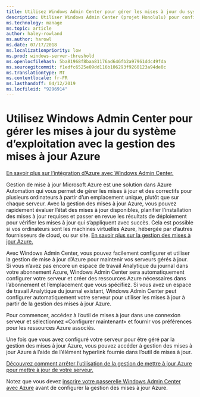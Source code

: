 ```yaml
---
title: Utilisez Windows Admin Center pour gérer les mises à jour du système d’exploitation avec la gestion des mises à jour Azure
description: Utiliser Windows Admin Center (projet Honolulu) pour configurer la gestion des mises à jour Azure pour gérer le système d’exploitation met à jour.
ms.technology: manage
ms.topic: article
author: haley-rowland
ms.author: harowl
ms.date: 07/17/2018
ms.localizationpriority: low
ms.prod: windows-server-threshold
ms.openlocfilehash: 5ba81968f8baa81176ad646fb2a97961ddc49fda
ms.sourcegitcommit: f1edfc6525e09dd116b106293f9260123a94de0c
ms.translationtype: MT
ms.contentlocale: fr-FR
ms.lasthandoff: 04/12/2019
ms.locfileid: "9296914"
---
```

# Utilisez Windows Admin Center pour gérer les mises à jour du système d’exploitation avec la gestion des mises à jour Azure

[En savoir plus sur l’intégration d’Azure avec Windows Admin Center.](../plan/azure-integration-options.md)

Gestion de mise à jour Microsoft Azure est une solution dans Azure Automation qui vous permet de gérer les mises à jour et des correctifs pour plusieurs ordinateurs à partir d’un emplacement unique, plutôt que sur chaque serveur. Avec la gestion des mises à jour Azure, vous pouvez rapidement évaluer l’état des mises à jour disponibles, planifier l’installation des mises à jour requises et passer en revue les résultats de déploiement pour vérifier les mises à jour qui s’appliquent avec succès. Cela est possible si vos ordinateurs sont les machines virtuelles Azure, hébergée par d’autres fournisseurs de cloud, ou sur site. [En savoir plus sur la gestion des mises à jour Azure.](https://docs.microsoft.com/azure/automation/automation-update-management)

Avec Windows Admin Center, vous pouvez facilement configurer et utiliser la gestion de mise à jour d’Azure pour maintenir vos serveurs gérés à jour. Si vous n’avez pas encore un espace de travail Analytique du journal dans votre abonnement Azure, Windows Admin Center sera automatiquement configurer votre serveur et créer des ressources Azure nécessaires dans l’abonnement et l’emplacement que vous spécifiez. Si vous avez un espace de travail Analytique du journal existant, Windows Admin Center peut configurer automatiquement votre serveur pour utiliser les mises à jour à partir de la gestion des mises à jour Azure.  

Pour commencer, accédez à l’outil de mises à jour dans une connexion serveur et sélectionnez «Configurer maintenant» et fournir vos préférences pour les ressources Azure associés. 

Une fois que vous avez configuré votre serveur pour être géré par la gestion des mises à jour Azure, vous pouvez accéder à gestion des mises à jour Azure à l’aide de l’élément hyperlink fournie dans l’outil de mises à jour. 

[Découvrez comment arrêter l’utilisation de la gestion de mettre à jour Azure pour mettre à jour de votre serveur.](azure-monitor.md#disabling-monitoring)

Notez que vous devez [inscrire votre passerelle Windows Admin Center avec Azure](..\configure\azure-integration.md) avant de configurer la gestion des mises à jour Azure.

